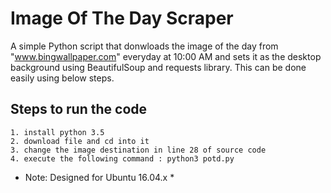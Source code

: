 # Image Of The Day Scraper

A simple Python script that donwloads the image of the day from "www.bingwallpaper.com" everyday at 10:00 AM and sets it as the desktop background using BeautifulSoup and requests library. This can be done easily using below steps.

## Steps to run the code
```
1. install python 3.5
2. download file and cd into it
3. change the image destination in line 28 of source code
4. execute the following command : python3 potd.py
```

* Note: Designed for Ubuntu 16.04.x *
